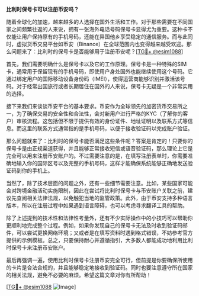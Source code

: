 **比利时保号卡可以注册币安吗？**

随着全球化的加速，越来越多的人选择在国外生活和工作。对于那些需要在不同国家之间频繁往返的人来说，拥有一张海外电话号码保号卡显得尤为重要。这种卡不仅能让用户保持原有的手机号码，还能在异国他乡享受稳定的通信服务。而与此同时，虚拟货币交易平台如币安（Binance）在全球范围内也变得越来越受欢迎。那么问题来了：比利时的保号卡是否能够用于注册币安呢？[[TG💪+ @esim1088](https://t.me/s/esim1088)]

首先，我们需要明确什么是保号卡以及它的工作原理。保号卡是一种特殊的SIM卡，通常用于保留现有的手机号码，即使用户身处国外也能继续使用这个号码。它通过绑定用户的国际移动设备身份码（IMEI），使得运营商能够识别并激活该号码。对于经常出国旅行或者长期居住在国外的人来说，保号卡无疑是一个非常实用的选择。

接下来我们来谈谈币安平台的基本要求。币安作为全球领先的加密货币交易所之一，为了确保交易的安全性和合法性，会对新用户进行严格的KYC（了解你的客户）审核流程。这包括但不限于提供有效的身份证件、地址证明以及联系方式等信息。而这里的联系方式通常指的是手机号码，以便于接收验证码以完成账户验证。

那么问题就来了：比利时的保号卡能否满足这些条件呢？答案是肯定的！只要你的保号卡是由正规渠道获得，并且能够正常接收短信或语音验证码，那么理论上它是完全可以用来注册币安账户的。不过需要注意的是，在填写注册表单时，你需要准确地输入你的国际区号以及完整的手机号码，这样才能确保系统能够正确地发送验证码到你的手机上。

当然了，除了技术层面的问题之外，还有一些细节需要注意。比如，某些国家可能会对跨境金融活动实施限制，因此在尝试将比利时保号卡与币安账户关联之前，建议先查阅相关法律法规，以免触犯当地的监管政策。此外，由于币安支持多种语言版本，所以在注册过程中如果遇到语言障碍，也可以考虑寻求翻译工具的帮助。

除了上述提到的技术性和法律性考量外，还有不少实际操作中的小技巧可以帮助你更顺利地完成整个过程。例如，如果你发现自己的保号卡无法及时收到验证码邮件，可以尝试更换网络环境；又或者是在填写资料时遇到格式错误，不妨参考官方提供的示例模板。总之，只要保持耐心并遵循指引，大多数人都能成功地利用比利时保号卡来注册币安账户。

最后再强调一遍，使用比利时保号卡注册币安完全可行，但前提是你要确保所使用的卡片是合法合规的，并且能够稳定地接收到验证码。同时也要注意遵守所在国家的相关法规，避免不必要的麻烦。希望这篇文章对你有所帮助！

[[TG💪+ @esim1088](https://t.me/s/esim1088) ![Image](https://i.postimg.cc/4NQfJmqS/Snipaste-2025-05-13-00-14-12.png)]